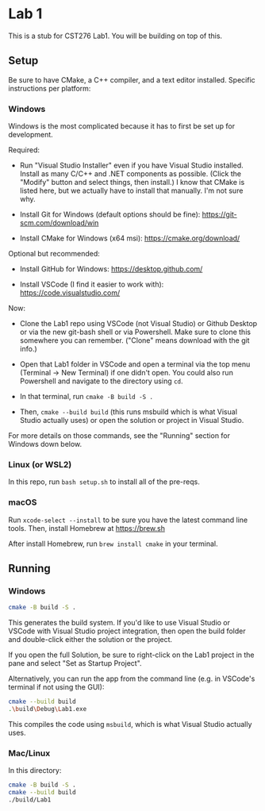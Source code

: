 # Lab 1

This is a stub for CST276 Lab1. You will be building on top of this.

## Setup

Be sure to have CMake, a C++ compiler, and a text editor installed. Specific instructions per platform:

### Windows

Windows is the most complicated because it has to first be set up for development.

Required:
- Run "Visual Studio Installer" even if you have Visual Studio installed. Install as many C/C++ and .NET components as possible. (Click the "Modify" button and select things, then install.) I know that CMake is listed here, but we actually have to install that manually. I'm not sure why.

- Install Git for Windows (default options should be fine): https://git-scm.com/download/win

- Install CMake for Windows (x64 msi): https://cmake.org/download/

Optional but recommended:
- Install GitHub for Windows: https://desktop.github.com/

- Install VSCode (I find it easier to work with): https://code.visualstudio.com/

Now:
- Clone the Lab1 repo using VSCode (not Visual Studio) or Github Desktop or via the new git-bash shell or via Powershell. Make sure to clone this somewhere you can remember. ("Clone" means download with the git info.)

- Open that Lab1 folder in VSCode and open a terminal via the top menu (Terminal -> New Terminal) if one didn't open. You could also run Powershell and navigate to the directory using `cd`.

- In that terminal, run `cmake -B build -S .`

- Then, `cmake --build build` (this runs msbuild which is what Visual Studio actually uses) or open the solution or project in Visual Studio.

For more details on those commands, see the "Running" section for Windows down below.

### Linux (or WSL2)

In this repo, run `bash setup.sh` to install all of the pre-reqs.

### macOS

Run `xcode-select --install` to be sure you have the latest command line tools.
Then, install Homebrew at https://brew.sh

After install Homebrew, run `brew install cmake` in your terminal.

## Running

### Windows

```bash
cmake -B build -S .
```

This generates the build system. If you'd like to use Visual Studio or VSCode with Visual Studio project integration, then open the build folder and double-click either the solution or the project.

If you open the full Solution, be sure to right-click on the Lab1 project in the pane and select "Set as Startup Project".

Alternatively, you can run the app from the command line (e.g. in VSCode's terminal if not using the GUI):

```bash
cmake --build build
.\build\Debug\Lab1.exe
```

This compiles the code using `msbuild`, which is what Visual Studio actually uses.

### Mac/Linux

In this directory:

```bash
cmake -B build -S .
cmake --build build
./build/Lab1
```

